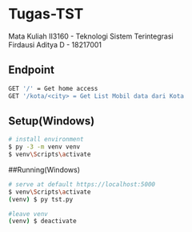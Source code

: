 # Tugas-TST
Mata Kuliah II3160 - Teknologi Sistem Terintegrasi\
Firdausi Aditya D - 18217001

## Endpoint
```bash
GET '/' = Get home access
GET '/kota/<city> = Get List Mobil data dari Kota
```

## Setup(Windows)
```bash
# install environment
$ py -3 -m venv venv
$ venv\Scripts\activate
```

##Running(Windows)
```bash
# serve at default https://localhost:5000
$ venv\Scripts\activate
(venv) $ py tst.py

#leave venv
(venv) $ deactivate
```

